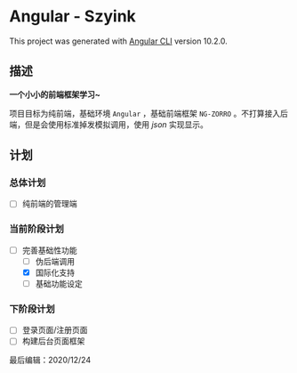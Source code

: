# Angular - Szyink

This project was generated with [Angular CLI](https://github.com/angular/angular-cli) version 10.2.0.

## 描述

**一个小小的前端框架学习~**

项目目标为纯前端，基础环境 `Angular` ，基础前端框架 `NG-ZORRO` 。不打算接入后端，但是会使用标准掉发模拟调用，使用 *json* 实现显示。

## 计划

### 总体计划

- [ ] 纯前端的管理端

### 当前阶段计划

- [ ] 完善基础性功能
  - [ ] 伪后端调用
  - [x] 国际化支持
  - [ ] 基础功能设定

### 下阶段计划

- [ ] 登录页面/注册页面
- [ ] 构建后台页面框架

最后编辑：2020/12/24
